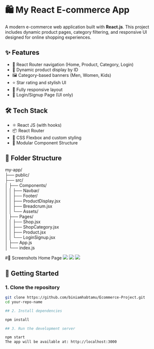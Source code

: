 # 🛍️ My React E-commerce App

A modern e-commerce web application built with **React.js**. This project includes dynamic product pages, category filtering, and responsive UI designed for online shopping experiences.

## ✨ Features

- 🧩 React Router navigation (Home, Product, Category, Login)
- 🛒 Dynamic product display by ID
- 🖼️ Category-based banners (Men, Women, Kids)
- ⭐ Star rating and stylish UI
- 📱 Fully responsive layout
- 🔐 Login/Signup Page (UI only)

## 🛠️ Tech Stack

- ⚛️ React JS (with hooks)
- 📦 React Router
- 💅 CSS Flexbox and custom styling
- 📁 Modular Component Structure

## 📂 Folder Structure
my-app/<br>
├── public/
<br>
├── src/<br>
│ ├── Components/<br>
│ │ ├── Navbar/<br>
│ │ ├── Footer/<br>
│ │ ├── ProductDisplay.jsx<br>
│ │ ├── Breadcrum.jsx<br>
│ │ └── Assets/<br>
│ ├── Pages/<br>
│ │ ├── Shop.jsx<br>
│ │ ├── ShopCategory.jsx<br>
│ │ ├── Product.jsx<br>
│ │ └── LoginSignup.jsx<br>
│ ├── App.js<br>
│ └── index.js

#📸 Screenshots Home Page
<img src="https://github.com/user-attachments/assets/feb87797-692b-4922-9fa3-8881d852c045"/>
<img src="https://github.com/user-attachments/assets/608d8a8b-e689-46a5-a4f0-a86cd73858b3"/>
<img src="https://github.com/user-attachments/assets/b9d48ce7-c5fb-474a-8b86-90538b4a5913"/>


## 🚀 Getting Started

### 1. Clone the repository

```bash
git clone https://github.com/biniamhabtamu/Ecommerce-Project.git
cd your-repo-name

## 2. Install dependencies

npm install

## 3. Run the development server

npm start
The app will be available at: http://localhost:3000









